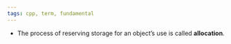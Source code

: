 ```yaml
---
tags: cpp, term, fundamental
---
```

- The process of reserving storage for an object’s use is called **allocation**.